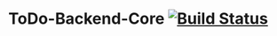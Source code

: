 # ToDo-Backend-Core [![Build Status](https://travis-ci.org/ChrisAnn/ToDo-Backend-Core.svg?branch=master)](https://travis-ci.org/ChrisAnn/ToDo-Backend-Core)